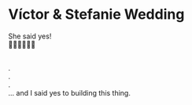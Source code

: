 # Víctor & Stefanie Wedding

She said yes!<br />
💍👰🏻‍♀️🤵🏻

<br />
.
<br />
.
<br />
.
<br />  
... and I said yes to building this thing.
